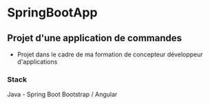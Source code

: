 # SpringBootApp

## Projet d'une application de commandes 

- Projet dans le cadre de ma formation de concepteur développeur d'applications

### Stack

Java - Spring Boot
Bootstrap / Angular

